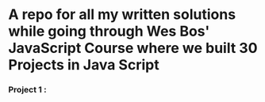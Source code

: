 # A repo for all my written solutions while going through Wes Bos' JavaScript Course where we built 30 Projects in Java Script



### Project 1 : 